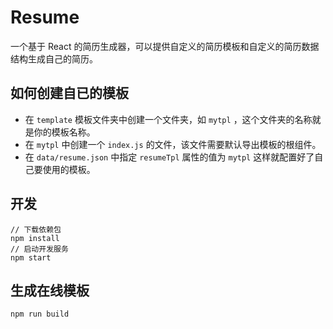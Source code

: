 # Resume

一个基于 React 的简历生成器，可以提供自定义的简历模板和自定义的简历数据结构生成自己的简历。

## 如何创建自已的模板

* 在 `template` 模板文件夹中创建一个文件夹，如 `mytpl` ，这个文件夹的名称就是你的模板名称。
* 在 `mytpl` 中创建一个 `index.js` 的文件，该文件需要默认导出模板的根组件。
* 在 `data/resume.json` 中指定 `resumeTpl` 属性的值为 `mytpl` 这样就配置好了自己要使用的模板。

## 开发

```
// 下载依赖包
npm install
// 启动开发服务
npm start
```

## 生成在线模板

```
npm run build
```

